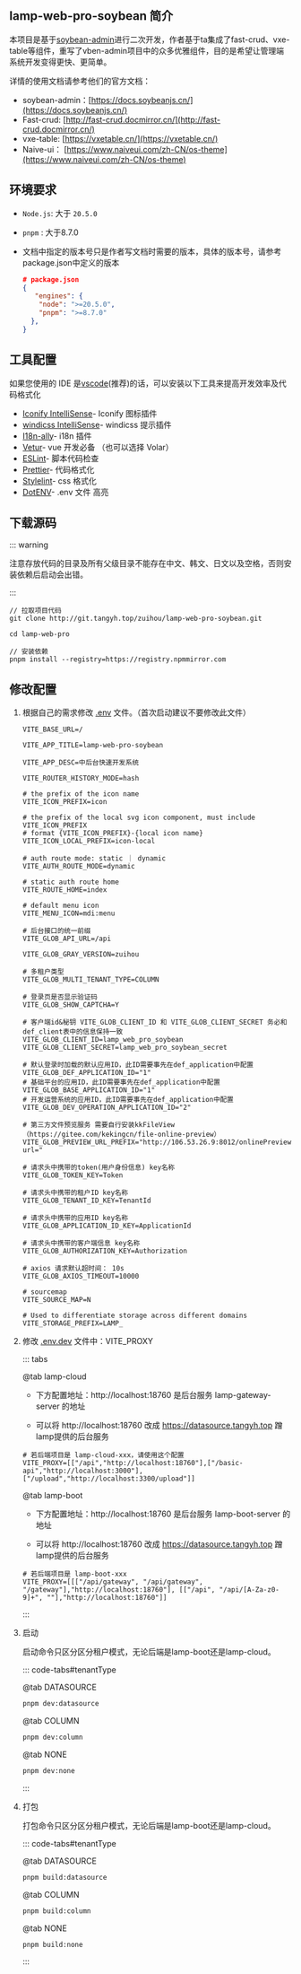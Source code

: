 <!-- #region common -->

## lamp-web-pro-soybean 简介

本项目是基于[soybean-admin](https://docs.soybeanjs.cn/)进行二次开发，作者基于ta集成了fast-crud、vxe-table等组件，重写了vben-admin项目中的众多优雅组件，目的是希望让管理端系统开发变得更快、更简单。

详情的使用文档请参考他们的官方文档：

- soybean-admin：[https://docs.soybeanjs.cn/](https://docs.soybeanjs.cn/)
- Fast-crud: [http://fast-crud.docmirror.cn/](http://fast-crud.docmirror.cn/)
- vxe-table: [https://vxetable.cn/](https://vxetable.cn/)
- Naive-ui： [https://www.naiveui.com/zh-CN/os-theme](https://www.naiveui.com/zh-CN/os-theme)

## 环境要求

- `Node.js`:  大于 `20.5.0`

- `pnpm` :  大于8.7.0

- 文档中指定的版本号只是作者写文档时需要的版本，具体的版本号，请参考package.json中定义的版本

  ```json
  # package.json
  {
     "engines": {
      "node": ">=20.5.0",
      "pnpm": ">=8.7.0"
    },
  }
  ```

  

## 工具配置

如果您使用的 IDE 是[vscode](https://code.visualstudio.com/)(推荐)的话，可以安装以下工具来提高开发效率及代码格式化

* [Iconify IntelliSense](https://marketplace.visualstudio.com/items?itemName=antfu.iconify)\- Iconify 图标插件
* [windicss IntelliSense](https://marketplace.visualstudio.com/items?itemName=voorjaar.windicss-intellisense)\- windicss 提示插件
* [I18n-ally](https://marketplace.visualstudio.com/items?itemName=Lokalise.i18n-ally)\- i18n 插件
* [Vetur](https://marketplace.visualstudio.com/items?itemName=octref.vetur)\- vue 开发必备 （也可以选择 Volar）
* [ESLint](https://marketplace.visualstudio.com/items?itemName=dbaeumer.vscode-eslint)\- 脚本代码检查
* [Prettier](https://marketplace.visualstudio.com/items?itemName=esbenp.prettier-vscode)\- 代码格式化
* [Stylelint](https://marketplace.visualstudio.com/items?itemName=stylelint.vscode-stylelint)\- css 格式化
* [DotENV](https://marketplace.visualstudio.com/items?itemName=mikestead.dotenv)\- .env 文件 高亮

## 下载源码

::: warning

注意存放代码的目录及所有父级目录不能存在中文、韩文、日文以及空格，否则安装依赖后启动会出错。

:::

```shell
// 拉取项目代码
git clone http://git.tangyh.top/zuihou/lamp-web-pro-soybean.git

cd lamp-web-pro 

// 安装依赖
pnpm install --registry=https://registry.npmmirror.com
```

<!-- #endregion common -->

## 修改配置

1. 根据自己的需求修改 [.env](http://git.tangyh.top/zuihou/lamp-web-pro/blob/master/.env) 文件。（首次启动建议不要修改此文件）

   ```properties
   VITE_BASE_URL=/
   
   VITE_APP_TITLE=lamp-web-pro-soybean
   
   VITE_APP_DESC=中后台快速开发系统
   
   VITE_ROUTER_HISTORY_MODE=hash
   
   # the prefix of the icon name
   VITE_ICON_PREFIX=icon
   
   # the prefix of the local svg icon component, must include VITE_ICON_PREFIX
   # format {VITE_ICON_PREFIX}-{local icon name}
   VITE_ICON_LOCAL_PREFIX=icon-local
   
   # auth route mode: static ｜ dynamic
   VITE_AUTH_ROUTE_MODE=dynamic
   
   # static auth route home
   VITE_ROUTE_HOME=index
   
   # default menu icon
   VITE_MENU_ICON=mdi:menu
   
   # 后台接口的统一前缀
   VITE_GLOB_API_URL=/api
   
   VITE_GLOB_GRAY_VERSION=zuihou
   
   # 多租户类型
   VITE_GLOB_MULTI_TENANT_TYPE=COLUMN
   
   # 登录页是否显示验证码
   VITE_GLOB_SHOW_CAPTCHA=Y
   
   # 客户端id&秘钥 VITE_GLOB_CLIENT_ID 和 VITE_GLOB_CLIENT_SECRET 务必和def_client表中的信息保持一致
   VITE_GLOB_CLIENT_ID=lamp_web_pro_soybean
   VITE_GLOB_CLIENT_SECRET=lamp_web_pro_soybean_secret
   
   # 默认登录时加载的默认应用ID，此ID需要事先在def_application中配置
   VITE_GLOB_DEF_APPLICATION_ID="1"
   # 基础平台的应用ID，此ID需要事先在def_application中配置
   VITE_GLOB_BASE_APPLICATION_ID="1"
   # 开发运营系统的应用ID，此ID需要事先在def_application中配置
   VITE_GLOB_DEV_OPERATION_APPLICATION_ID="2"
   
   # 第三方文件预览服务 需要自行安装kkFileView（https://gitee.com/kekingcn/file-online-preview）
   VITE_GLOB_PREVIEW_URL_PREFIX="http://106.53.26.9:8012/onlinePreview?url="
   
   # 请求头中携带的token(用户身份信息) key名称
   VITE_GLOB_TOKEN_KEY=Token
   
   # 请求头中携带的租户ID key名称
   VITE_GLOB_TENANT_ID_KEY=TenantId
   
   # 请求头中携带的应用ID key名称
   VITE_GLOB_APPLICATION_ID_KEY=ApplicationId
   
   # 请求头中携带的客户端信息 key名称
   VITE_GLOB_AUTHORIZATION_KEY=Authorization
   
   # axios 请求默认超时间： 10s
   VITE_GLOB_AXIOS_TIMEOUT=10000
   
   # sourcemap
   VITE_SOURCE_MAP=N
   
   # Used to differentiate storage across different domains
   VITE_STORAGE_PREFIX=LAMP_
   ```

2. 修改 [.env.dev](http://git.tangyh.top/zuihou/lamp-web-pro-soybean/blob/master/.env.dev) 文件中：VITE_PROXY

   ::: tabs

   @tab lamp-cloud

   - 下方配置地址：http://localhost:18760 是后台服务 lamp-gateway-server 的地址

   - 可以将 http://localhost:18760 改成 https://datasource.tangyh.top 蹭lamp提供的后台服务

   ```properties
   # 若后端项目是 lamp-cloud-xxx，请使用这个配置
   VITE_PROXY=[["/api","http://localhost:18760"],["/basic-api","http://localhost:3000"],["/upload","http://localhost:3300/upload"]]
   ```

   @tab lamp-boot

   - 下方配置地址：http://localhost:18760 是后台服务 lamp-boot-server 的地址

   - 可以将 http://localhost:18760 改成 https://datasource.tangyh.top 蹭lamp提供的后台服务

   ```properties
   # 若后端项目是 lamp-boot-xxx
   VITE_PROXY=[[["/api/gateway", "/api/gateway", "/gateway"],"http://localhost:18760"], [["/api", "/api/[A-Za-z0-9]+", ""],"http://localhost:18760"]]
   ```

   :::

3. 启动

   启动命令只区分区分租户模式，无论后端是lamp-boot还是lamp-cloud。

   ::: code-tabs#tenantType

   @tab DATASOURCE

   ```bash
   pnpm dev:datasource
   ```

   @tab COLUMN

   ```bash
   pnpm dev:column
   ```

   @tab NONE

   ```bash
   pnpm dev:none
   ```

   :::

4. 打包

   打包命令只区分区分租户模式，无论后端是lamp-boot还是lamp-cloud。

   ::: code-tabs#tenantType

   @tab DATASOURCE

   ```bash
   pnpm build:datasource	
   ```

   @tab COLUMN

   ```bash
   pnpm build:column
   ```

   @tab NONE

   ```bash
   pnpm build:none
   ```

   :::





